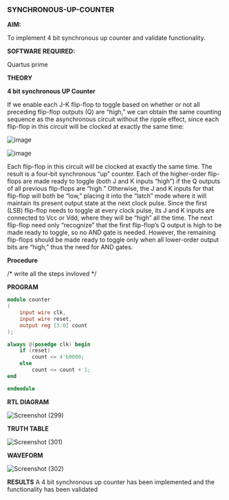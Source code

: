 ### SYNCHRONOUS-UP-COUNTER

**AIM:**

To implement 4 bit synchronous up counter and validate functionality.

**SOFTWARE REQUIRED:**

Quartus prime

**THEORY**

**4 bit synchronous UP Counter**

If we enable each J-K flip-flop to toggle based on whether or not all preceding flip-flop outputs (Q) are “high,” we can obtain the same counting sequence as the asynchronous circuit without the ripple effect, since each flip-flop in this circuit will be clocked at exactly the same time:

![image](https://github.com/naavaneetha/SYNCHRONOUS-UP-COUNTER/assets/154305477/d5db3fa0-e413-404c-b80e-b2f39d82e7e8)


![image](https://github.com/naavaneetha/SYNCHRONOUS-UP-COUNTER/assets/154305477/52cb61eb-d04b-442d-810c-31185a68410b)

Each flip-flop in this circuit will be clocked at exactly the same time.
The result is a four-bit synchronous “up” counter. Each of the higher-order flip-flops are made ready to toggle (both J and K inputs “high”) if the Q outputs of all previous flip-flops are “high.”
Otherwise, the J and K inputs for that flip-flop will both be “low,” placing it into the “latch” mode where it will maintain its present output state at the next clock pulse.
Since the first (LSB) flip-flop needs to toggle at every clock pulse, its J and K inputs are connected to Vcc or Vdd, where they will be “high” all the time.
The next flip-flop need only “recognize” that the first flip-flop’s Q output is high to be made ready to toggle, so no AND gate is needed.
However, the remaining flip-flops should be made ready to toggle only when all lower-order output bits are “high,” thus the need for AND gates.

**Procedure**

/* write all the steps invloved */

**PROGRAM**


```verilog
module counter 
(
    input wire clk,          
    input wire reset,        
    output reg [3:0] count   
);

always @(posedge clk) begin
    if (reset)
        count <= 4'b0000;   
    else
        count <= count + 1;  
end

endmodule
```

**RTL DIAGRAM**

![Screenshot (299)](https://github.com/user-attachments/assets/fe0ae55a-0168-41a8-a85c-297921358847)

**TRUTH TABLE**

![Screenshot (301)](https://github.com/user-attachments/assets/2728dd63-5f07-4fe0-aa5f-5ad021c73659)

**WAVEFORM**

![Screenshot (302)](https://github.com/user-attachments/assets/48567803-91a6-4fe0-bd20-e25e53a85c4a)

**RESULTS**
A 4 bit synchronous up counter has been implemented and the functionality has been validated
